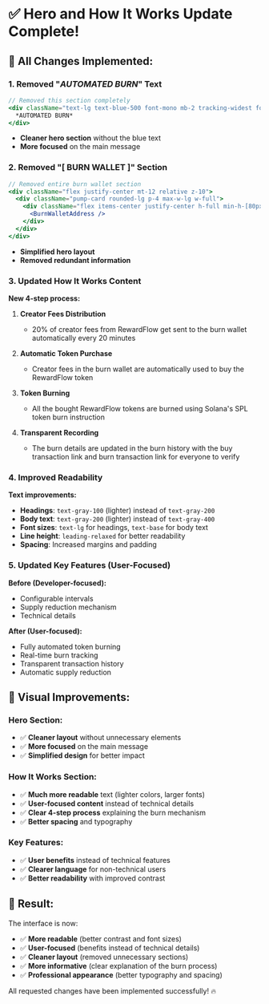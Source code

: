 # ✅ Hero and How It Works Update Complete!

## 🎯 **All Changes Implemented:**

### **1. Removed "*AUTOMATED BURN*" Text**
```jsx
// Removed this section completely
<div className="text-lg text-blue-500 font-mono mb-2 tracking-widest font-bold">
  *AUTOMATED BURN*
</div>
```
- **Cleaner hero section** without the blue text
- **More focused** on the main message

### **2. Removed "[ BURN WALLET ]" Section**
```jsx
// Removed entire burn wallet section
<div className="flex justify-center mt-12 relative z-10">
  <div className="pump-card rounded-lg p-4 max-w-lg w-full">
    <div className="flex items-center justify-center h-full min-h-[80px]">
      <BurnWalletAddress />
    </div>
  </div>
</div>
```
- **Simplified hero layout**
- **Removed redundant information**

### **3. Updated How It Works Content**
**New 4-step process:**

1. **Creator Fees Distribution**
   - 20% of creator fees from RewardFlow get sent to the burn wallet automatically every 20 minutes

2. **Automatic Token Purchase**
   - Creator fees in the burn wallet are automatically used to buy the RewardFlow token

3. **Token Burning**
   - All the bought RewardFlow tokens are burned using Solana's SPL token burn instruction

4. **Transparent Recording**
   - The burn details are updated in the burn history with the buy transaction link and burn transaction link for everyone to verify

### **4. Improved Readability**
**Text improvements:**
- **Headings**: `text-gray-100` (lighter) instead of `text-gray-200`
- **Body text**: `text-gray-200` (lighter) instead of `text-gray-400`
- **Font sizes**: `text-lg` for headings, `text-base` for body text
- **Line height**: `leading-relaxed` for better readability
- **Spacing**: Increased margins and padding

### **5. Updated Key Features (User-Focused)**
**Before (Developer-focused):**
- Configurable intervals
- Supply reduction mechanism
- Technical details

**After (User-focused):**
- Fully automated token burning
- Real-time burn tracking
- Transparent transaction history
- Automatic supply reduction

## 🎨 **Visual Improvements:**

### **Hero Section:**
- ✅ **Cleaner layout** without unnecessary elements
- ✅ **More focused** on the main message
- ✅ **Simplified design** for better impact

### **How It Works Section:**
- ✅ **Much more readable** text (lighter colors, larger fonts)
- ✅ **User-focused content** instead of technical details
- ✅ **Clear 4-step process** explaining the burn mechanism
- ✅ **Better spacing** and typography

### **Key Features:**
- ✅ **User benefits** instead of technical features
- ✅ **Clearer language** for non-technical users
- ✅ **Better readability** with improved contrast

## 🚀 **Result:**

The interface is now:
- ✅ **More readable** (better contrast and font sizes)
- ✅ **User-focused** (benefits instead of technical details)
- ✅ **Cleaner layout** (removed unnecessary sections)
- ✅ **More informative** (clear explanation of the burn process)
- ✅ **Professional appearance** (better typography and spacing)

All requested changes have been implemented successfully! 🔥
